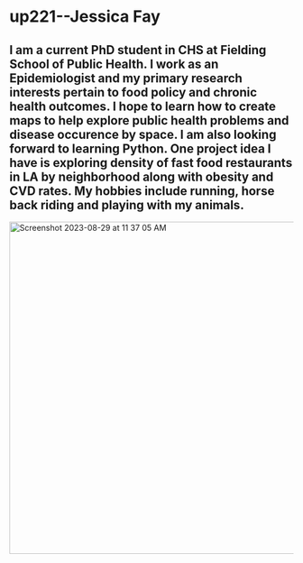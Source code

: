 # up221--Jessica Fay
## I am a current PhD student in CHS at Fielding School of Public Health. I work as an Epidemiologist and my primary research interests pertain to food policy and chronic health outcomes. I hope to learn how to create maps to help explore public health problems and disease occurence by space. I am also looking forward to learning Python. One project idea I have is exploring density of fast food restaurants in LA by neighborhood along with obesity and CVD rates. My hobbies include running, horse back riding and playing with my animals.

<img width="589" alt="Screenshot 2023-08-29 at 11 37 05 AM" src="https://github.com/jfay95/up221--Jessica/assets/156025186/9165590e-396d-4b0b-8a82-a26ab02606e4">

